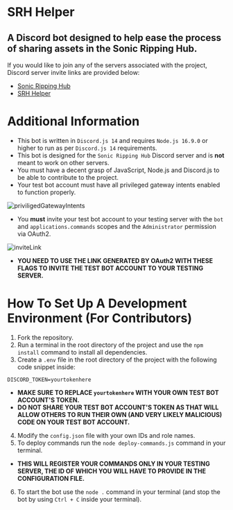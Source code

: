 # SRH Helper
## A Discord bot designed to help ease the process of sharing assets in the Sonic Ripping Hub.

If you would like to join any of the servers associated with the project, Discord server invite links are provided below:

- [Sonic Ripping Hub](https://discord.gg/UyEgu8M)
- [SRH Helper](https://discord.gg/a672jA2bct)

# Additional Information

- This bot is written in `Discord.js 14` and requires `Node.js 16.9.0` or higher to run as per `Discord.js 14` requirements.
- This bot is designed for the `Sonic Ripping Hub` Discord server and is **not** meant to work on other servers.
- You must have a decent grasp of JavaScript, Node.js and Discord.js to be able to contribute to the project.
- Your test bot account must have all privileged gateway intents enabled to function properly.

![priviligedGatewayIntents](https://cdn.discordapp.com/attachments/880464361175547935/1060479918913359883/image.png)
- You **must** invite your test bot account to your testing server with the `bot` and `applications.commands` scopes and the `Administrator` permission via OAuth2.

![inviteLink](https://cdn.discordapp.com/attachments/880464361175547935/1060480130717327380/image.png)
- **YOU NEED TO USE THE LINK GENERATED BY OAuth2 WITH THESE FLAGS TO INVITE THE TEST BOT ACCOUNT TO YOUR TESTING SERVER.**

# How To Set Up A Development Environment (For Contributors)

1. Fork the repository.
2. Run a terminal in the root directory of the project and use the `npm install` command to install all dependencies.
3. Create a `.env` file in the root directory of the project with the following code snippet inside:
```
DISCORD_TOKEN=yourtokenhere
```
- **MAKE SURE TO REPLACE `yourtokenhere` WITH YOUR OWN TEST BOT ACCOUNT'S TOKEN.**
- **DO NOT SHARE YOUR TEST BOT ACCOUNT'S TOKEN AS THAT WILL ALLOW OTHERS TO RUN THEIR OWN (AND VERY LIKELY MALICIOUS) CODE ON YOUR TEST BOT ACCOUNT.**
4. Modify the `config.json` file with your own IDs and role names.
5. To deploy commands run the `node deploy-commands.js` command in your terminal.
- **THIS WILL REGISTER YOUR COMMANDS ONLY IN YOUR TESTING SERVER, THE ID OF WHICH YOU WILL HAVE TO PROVIDE IN THE CONFIGURATION FILE.**
6. To start the bot use the `node .` command in your terminal (and stop the bot by using `Ctrl + C` inside your terminal).
